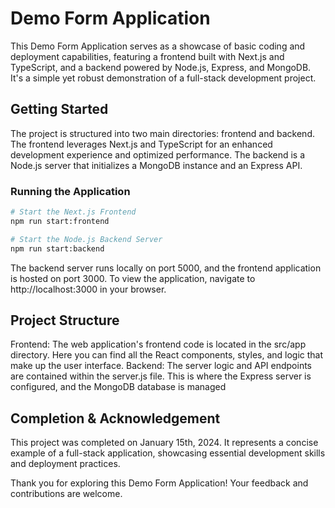 # Demo Form Application
This Demo Form Application serves as a showcase of basic coding and deployment capabilities, featuring a frontend built with Next.js and TypeScript, and a backend powered by Node.js, Express, and MongoDB. It's a simple yet robust demonstration of a full-stack development project.

## Getting Started

The project is structured into two main directories: frontend and backend. The frontend leverages Next.js and TypeScript for an enhanced development experience and optimized performance. The backend is a Node.js server that initializes a MongoDB instance and an Express API.

### Running the Application

```bash
# Start the Next.js Frontend
npm run start:frontend

# Start the Node.js Backend Server
npm run start:backend
```

The backend server runs locally on port 5000, and the frontend application is hosted on port 3000. To view the application, navigate to http://localhost:3000 in your browser.

## Project Structure
Frontend: The web application's frontend code is located in the src/app directory. Here you can find all the React components, styles, and logic that make up the user interface.
Backend: The server logic and API endpoints are contained within the server.js file. This is where the Express server is configured, and the MongoDB database is managed

## Completion & Acknowledgement
This project was completed on January 15th, 2024. It represents a concise example of a full-stack application, showcasing essential development skills and deployment practices.

Thank you for exploring this Demo Form Application! Your feedback and contributions are welcome.
